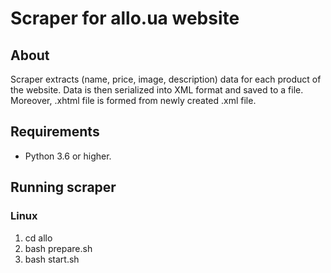 # Scraper for allo.ua website


## About
Scraper extracts (name, price, image, description) data for each
product of the website. Data is then serialized into XML format and
saved to a file. Moreover, .xhtml file is formed from newly
created .xml file. 


## Requirements
* Python 3.6 or higher.


## Running scraper
### Linux
1. cd allo
2. bash prepare.sh
3. bash start.sh